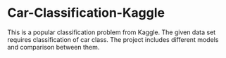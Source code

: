 # Car-Classification-Kaggle
This is a popular classification problem from Kaggle. The given data set requires classification of car class. The project includes different models and comparison between them.
